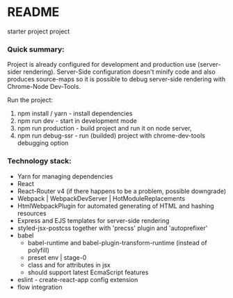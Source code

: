 # README #

starter project project

### Quick summary: ###

Project is already configured for development and production use (server-sider rendering).
Server-Side configuration doesn't minify code and also produces source-maps so it is possible to debug server-side
rendering with Chrome-Node Dev-Tools.

Run the project:
1. npm install / yarn - install dependencies
2. npm run dev - start in development mode
3. npm run production - build project and run it on node server,
4. npm run debug-ssr - run (builded) project with chrome-dev-tools debugging option

### Technology stack: ###
* Yarn for managing dependencies
* React
* React-Router v4 (if there happens to be a problem, possible downgrade)
* Webpack | WebpackDevServer | HotModuleReplacements
* HtmlWebpackPlugin for automated generating of HTML and hashing resources
* Express and EJS templates for server-side rendering 
* styled-jsx-postcss together with 'precss' plugin and 'autoprefixer'
* babel
    * babel-runtime and babel-plugin-transform-runtime (instead of polyfill)
    * preset env | stage-0
    * class and for attributes in jsx
    * should support latest EcmaScript features
* eslint - create-react-app config extension
* flow integration
